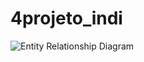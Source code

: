 # 4projeto_indi
![Entity Relationship Diagram](https://user-images.githubusercontent.com/117321352/227380896-45f720cc-0101-488e-9b6b-90aa925160ed.jpg)

